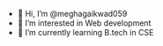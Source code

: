 - 👋 Hi, I’m @meghagaikwad059
- 👀 I’m interested in Web development
- 🌱 I’m currently learning B.tech in CSE


<!---
meghagaikwad059/meghagaikwad059 is a ✨ special ✨ repository because its `README.md` (this file) appears on your GitHub profile.
You can click the Preview link to take a look at your changes.
--->
